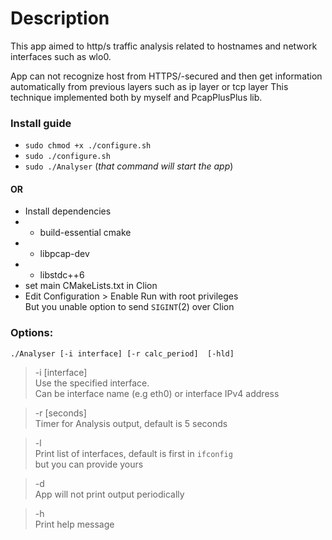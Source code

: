 # Description
This app aimed to http/s traffic analysis related to hostnames and network interfaces such as wlo0.  

App can not recognize host from HTTPS/-secured and then get information automatically from previous layers such as ip layer or tcp layer 
This technique implemented both by myself and PcapPlusPlus lib. 

### Install guide
- `sudo chmod +x ./configure.sh` 
- `sudo ./configure.sh` 
- `sudo ./Analyser` (*that command will start the app*)
#### OR
- Install dependencies 
- - build-essential cmake
- - libpcap-dev
- - libstdc++6
- set main CMakeLists.txt in Clion
- Edit Configuration > Enable Run with root privileges   
But you unable option to send `SIGINT`(2) over Clion 
### Options: 
`./Analyser [-i interface] [-r calc_period]  [-hld]`

> -i [interface]  
>  Use the specified interface.   
> Can be interface name (e.g eth0) or interface IPv4 address

> -r [seconds]  
  Timer for Analysis output, default is 5 seconds

> -l  
 Print list of interfaces, default is first in `ifconfig`  
 but you can provide yours

> -d  
> App will not print output periodically 

>  -h  
> Print help message  
